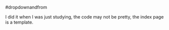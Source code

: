 #dropdownandfrom

I did it when I was just studying, the code may not be pretty, the index page is a template.
